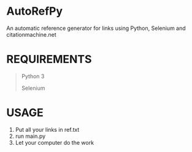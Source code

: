 # AutoRefPy
An automatic reference generator for links using Python, Selenium and citationmachine.net

# REQUIREMENTS
> Python 3
> 
> Selenium

# USAGE
1. Put all your links in ref.txt
2. run main.py
3. Let your computer do the work
